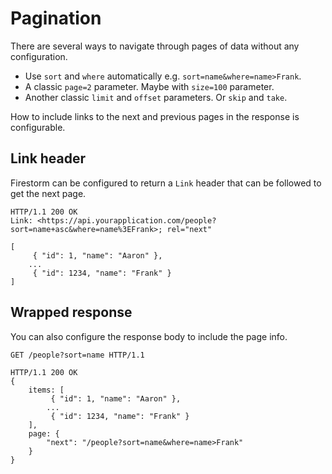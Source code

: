 # Pagination

There are several ways to navigate through pages of data without any configuration.

- Use `sort` and `where` automatically e.g. `sort=name&where=name>Frank`.
- A classic `page=2` parameter. Maybe with `size=100` parameter.
- Another classic `limit` and `offset` parameters. Or `skip` and `take`.

How to include links to the next and previous pages in the response is configurable.

## Link header

Firestorm can be configured to return a `Link` header that can be followed to get the next page.

```http
HTTP/1.1 200 OK
Link: <https://api.yourapplication.com/people?sort=name+asc&where=name%3EFrank>; rel="next"

[
	 { "id": 1, "name": "Aaron" },
	...
	 { "id": 1234, "name": "Frank" }
]
```

## Wrapped response

You can also configure the response body to include the page info.

```http
GET /people?sort=name HTTP/1.1

HTTP/1.1 200 OK
{
    items: [
         { "id": 1, "name": "Aaron" },
        ...
         { "id": 1234, "name": "Frank" }
    ],
    page: {
        "next": "/people?sort=name&where=name>Frank"
    }
}
```